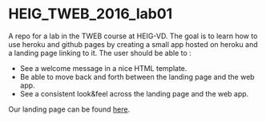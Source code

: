# HEIG_TWEB_2016_lab01

A repo for a lab in the TWEB course at HEIG-VD. The goal is to learn how to use heroku and github pages by creating a small app
hosted on heroku and a landing page linking to it. The user should be able to :

* See a welcome message in a nice HTML template.
* Be able to move back and forth between the landing page and the web app.
* See a consistent look&feel across the landing page and the web app.

Our landing page can be found [here](https://flagoul.github.io/HEIG_TWEB_2016_lab01/).
